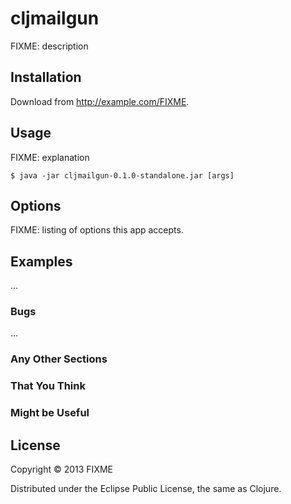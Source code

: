 # cljmailgun

FIXME: description

## Installation

Download from http://example.com/FIXME.

## Usage

FIXME: explanation

    $ java -jar cljmailgun-0.1.0-standalone.jar [args]

## Options

FIXME: listing of options this app accepts.

## Examples

...

### Bugs

...

### Any Other Sections
### That You Think
### Might be Useful

## License

Copyright © 2013 FIXME

Distributed under the Eclipse Public License, the same as Clojure.
